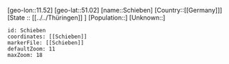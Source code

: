 ﻿---
location: [51.02,11.52]
mapzoom: [7,12] 
mapmarker: city 
type: City
tags:
- geo/City


SpocWebEntityId: 34012
isDeleted: false
confidential: public

---
[geo-lon::11.52]
[geo-lat::51.02]
[name::Schieben]
[Country::[[Germany]]]
[State :: [[../../Thüringen]] ]
[Population::]
[Unknown::]


```leaflet
id: Schieben
coordinates: [[Schieben]]
markerFile: [[Schieben]]
defaultZoom: 11 
maxZoom: 18
```
